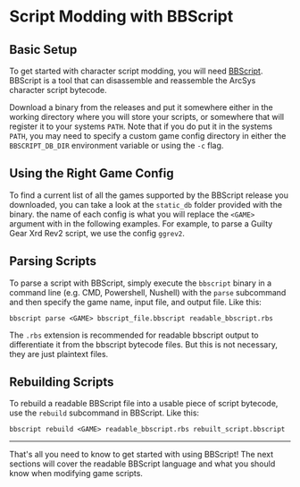 # Script Modding with BBScript

## Basic Setup

To get started with character script modding, you will need [BBScript](https://github.com/super-continent/bbscript).
BBScript is a tool that can disassemble and reassemble the ArcSys character script bytecode.

Download a binary from the releases and put it somewhere either in the working directory where you will store your scripts, or somewhere that will register it to your systems `PATH`. Note that if you do put it in the systems `PATH`, you may need to specify a custom game config directory in either the `BBSCRIPT_DB_DIR` environment variable or using the `-c` flag.

## Using the Right Game Config

To find a current list of all the games supported by the BBScript release you downloaded, you can take a look at the `static_db` folder provided with the binary. the name of each config is what you will replace the `<GAME>` argument with in the following examples. For example, to parse a Guilty Gear Xrd Rev2 script, we use the config `ggrev2`.

## Parsing Scripts

To parse a script with BBScript, simply execute the `bbscript` binary in a command line (e.g. CMD, Powershell, Nushell) with the `parse` subcommand and then specify the game name, input file, and output file. Like this:

```
bbscript parse <GAME> bbscript_file.bbscript readable_bbscript.rbs
```

The `.rbs` extension is recommended for readable bbscript output to differentiate it from the bbscript bytecode files. But this is not necessary, they are just plaintext files.

## Rebuilding Scripts

To rebuild a readable BBScript file into a usable piece of script bytecode, use the `rebuild` subcommand in BBScript.
Like this:

```
bbscript rebuild <GAME> readable_bbscript.rbs rebuilt_script.bbscript
```

---

That's all you need to know to get started with using BBScript! The next sections will cover the readable BBScript language and what you should know when modifying game scripts.